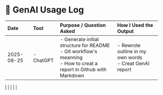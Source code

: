 # 🤖 GenAI Usage Log

| Date       | Tool               | Purpose / Question Asked                 | How I Used the Output            |
|:------------|:--------------------|:------------------------------------------|:----------------------------------|
| 2025-08-25  | - ChatGPT | - Generate initial structure for README<br>- Git workflow's meanning<br>- How to creat a report in Github with Markdown | - Rewrote outline in my own words<br>- Creat GenAI report|

|             |                     |                                           |                                   |
